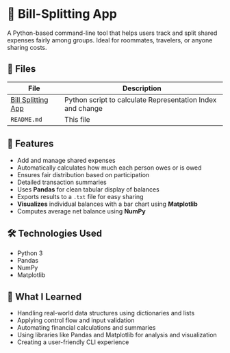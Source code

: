 # 💸 Bill-Splitting App

A Python-based command-line tool that helps users track and split shared expenses fairly among groups. Ideal for roommates, travelers, or anyone sharing costs.

## 📁 Files

| File | Description |
|------|-------------|
| [Bill Splitting App](./) | Python script to calculate Representation Index and change |
| `README.md` | This file |


## 🚀 Features

- Add and manage shared expenses
- Automatically calculates how much each person owes or is owed
- Ensures fair distribution based on participation
- Detailed transaction summaries
- Uses **Pandas** for clean tabular display of balances
- Exports results to a `.txt` file for easy sharing
- **Visualizes** individual balances with a bar chart using **Matplotlib**
- Computes average net balance using **NumPy**

## 🛠️ Technologies Used

- Python 3
- Pandas
- NumPy
- Matplotlib

## 🧠 What I Learned

- Handling real-world data structures using dictionaries and lists
- Applying control flow and input validation
- Automating financial calculations and summaries
- Using libraries like Pandas and Matplotlib for analysis and visualization
- Creating a user-friendly CLI experience
